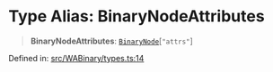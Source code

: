 # Type Alias: BinaryNodeAttributes

> **BinaryNodeAttributes**: [`BinaryNode`](BinaryNode.md)\[`"attrs"`\]

Defined in: [src/WABinary/types.ts:14](https://github.com/Fokusdotid/bail/blob/0fe6346a5ff68a74eb71890335c982b44e2da604/src/WABinary/types.ts#L14)
